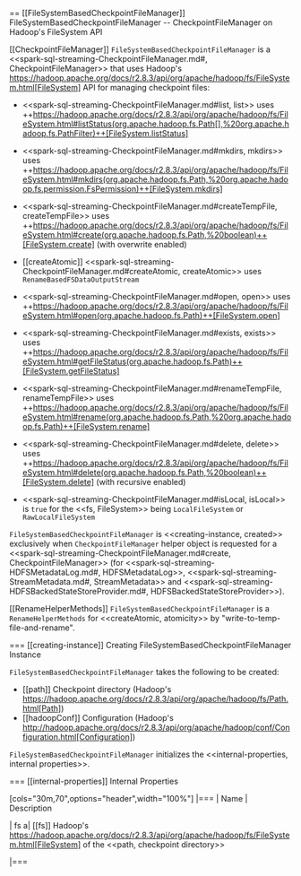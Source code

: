 == [[FileSystemBasedCheckpointFileManager]] FileSystemBasedCheckpointFileManager -- CheckpointFileManager on Hadoop's FileSystem API

[[CheckpointFileManager]]
`FileSystemBasedCheckpointFileManager` is a <<spark-sql-streaming-CheckpointFileManager.md#, CheckpointFileManager>> that uses Hadoop's https://hadoop.apache.org/docs/r2.8.3/api/org/apache/hadoop/fs/FileSystem.html[FileSystem] API for managing checkpoint files:

* <<spark-sql-streaming-CheckpointFileManager.md#list, list>> uses ++https://hadoop.apache.org/docs/r2.8.3/api/org/apache/hadoop/fs/FileSystem.html#listStatus(org.apache.hadoop.fs.Path[],%20org.apache.hadoop.fs.PathFilter)++[FileSystem.listStatus]

* <<spark-sql-streaming-CheckpointFileManager.md#mkdirs, mkdirs>> uses ++https://hadoop.apache.org/docs/r2.8.3/api/org/apache/hadoop/fs/FileSystem.html#mkdirs(org.apache.hadoop.fs.Path,%20org.apache.hadoop.fs.permission.FsPermission)++[FileSystem.mkdirs]

* <<spark-sql-streaming-CheckpointFileManager.md#createTempFile, createTempFile>> uses ++https://hadoop.apache.org/docs/r2.8.3/api/org/apache/hadoop/fs/FileSystem.html#create(org.apache.hadoop.fs.Path,%20boolean)++[FileSystem.create] (with overwrite enabled)

* [[createAtomic]] <<spark-sql-streaming-CheckpointFileManager.md#createAtomic, createAtomic>> uses `RenameBasedFSDataOutputStream`

* <<spark-sql-streaming-CheckpointFileManager.md#open, open>> uses ++https://hadoop.apache.org/docs/r2.8.3/api/org/apache/hadoop/fs/FileSystem.html#open(org.apache.hadoop.fs.Path)++[FileSystem.open]

* <<spark-sql-streaming-CheckpointFileManager.md#exists, exists>> uses ++https://hadoop.apache.org/docs/r2.8.3/api/org/apache/hadoop/fs/FileSystem.html#getFileStatus(org.apache.hadoop.fs.Path)++[FileSystem.getFileStatus]

* <<spark-sql-streaming-CheckpointFileManager.md#renameTempFile, renameTempFile>> uses ++https://hadoop.apache.org/docs/r2.8.3/api/org/apache/hadoop/fs/FileSystem.html#rename(org.apache.hadoop.fs.Path,%20org.apache.hadoop.fs.Path)++[FileSystem.rename]

* <<spark-sql-streaming-CheckpointFileManager.md#delete, delete>> uses ++https://hadoop.apache.org/docs/r2.8.3/api/org/apache/hadoop/fs/FileSystem.html#delete(org.apache.hadoop.fs.Path,%20boolean)++[FileSystem.delete] (with recursive enabled)

* <<spark-sql-streaming-CheckpointFileManager.md#isLocal, isLocal>> is `true` for the <<fs, FileSystem>> being `LocalFileSystem` or `RawLocalFileSystem`

`FileSystemBasedCheckpointFileManager` is <<creating-instance, created>> exclusively when `CheckpointFileManager` helper object is requested for a <<spark-sql-streaming-CheckpointFileManager.md#create, CheckpointFileManager>> (for <<spark-sql-streaming-HDFSMetadataLog.md#, HDFSMetadataLog>>, <<spark-sql-streaming-StreamMetadata.md#, StreamMetadata>> and <<spark-sql-streaming-HDFSBackedStateStoreProvider.md#, HDFSBackedStateStoreProvider>>).

[[RenameHelperMethods]]
`FileSystemBasedCheckpointFileManager` is a `RenameHelperMethods` for <<createAtomic, atomicity>> by "write-to-temp-file-and-rename".

=== [[creating-instance]] Creating FileSystemBasedCheckpointFileManager Instance

`FileSystemBasedCheckpointFileManager` takes the following to be created:

* [[path]] Checkpoint directory (Hadoop's https://hadoop.apache.org/docs/r2.8.3/api/org/apache/hadoop/fs/Path.html[Path])
* [[hadoopConf]] Configuration (Hadoop's http://hadoop.apache.org/docs/r2.8.3/api/org/apache/hadoop/conf/Configuration.html[Configuration])

`FileSystemBasedCheckpointFileManager` initializes the <<internal-properties, internal properties>>.

=== [[internal-properties]] Internal Properties

[cols="30m,70",options="header",width="100%"]
|===
| Name
| Description

| fs
a| [[fs]] Hadoop's https://hadoop.apache.org/docs/r2.8.3/api/org/apache/hadoop/fs/FileSystem.html[FileSystem] of the <<path, checkpoint directory>>

|===
